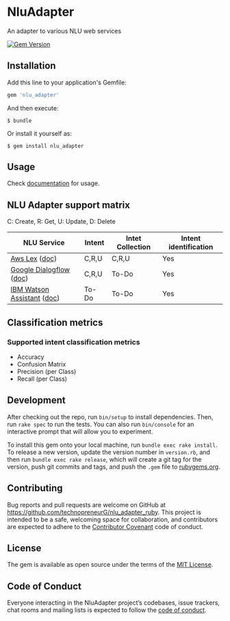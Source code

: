 # NluAdapter
An adapter to various NLU web services

[![Gem Version](https://badge.fury.io/rb/nlu_adapter.svg)](https://badge.fury.io/rb/nlu_adapter)

## Installation

Add this line to your application's Gemfile:

```ruby
gem 'nlu_adapter'
```

And then execute:

    $ bundle

Or install it yourself as:

    $ gem install nlu_adapter

## Usage

Check [documentation](docs) for usage.

## NLU Adapter support matrix

C: Create, R: Get, U: Update, D: Delete

NLU Service | Intent | Intet Collection | Intent identification
----------- | ------ | ---------------- | ---------------------
[Aws Lex](https://aws.amazon.com/lex/) ([doc](docs/lex.md)) | C,R,U | C,R,U | Yes
[Google Dialogflow](https://dialogflow.com/) ([doc](docs/dialogflow.md)) | C,R,U | To-Do | Yes
[IBM Watson Assistant](https://cloud.ibm.com/catalog/services/watson-assistant) ([doc](docs/watson_assistant.md)) | To-Do | To-Do | Yes

## Classification metrics
### Supported intent classification metrics
* Accuracy
* Confusion Matrix
* Precision (per Class)
* Recall (per Class)

## Development

After checking out the repo, run `bin/setup` to install dependencies. Then, run `rake spec` to run the tests. You can also run `bin/console` for an interactive prompt that will allow you to experiment.

To install this gem onto your local machine, run `bundle exec rake install`. To release a new version, update the version number in `version.rb`, and then run `bundle exec rake release`, which will create a git tag for the version, push git commits and tags, and push the `.gem` file to [rubygems.org](https://rubygems.org).

## Contributing

Bug reports and pull requests are welcome on GitHub at https://github.com/technopreneurG/nlu_adapter_ruby. This project is intended to be a safe, welcoming space for collaboration, and contributors are expected to adhere to the [Contributor Covenant](http://contributor-covenant.org) code of conduct.

## License

The gem is available as open source under the terms of the [MIT License](https://opensource.org/licenses/MIT).

## Code of Conduct

Everyone interacting in the NluAdapter project’s codebases, issue trackers, chat rooms and mailing lists is expected to follow the [code of conduct](https://github.com/technopreneurG/nlu_adapter_ruby/blob/master/CODE_OF_CONDUCT.md).
